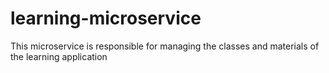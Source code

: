 # learning-microservice

This microservice is responsible for managing the classes and materials of the learning application
